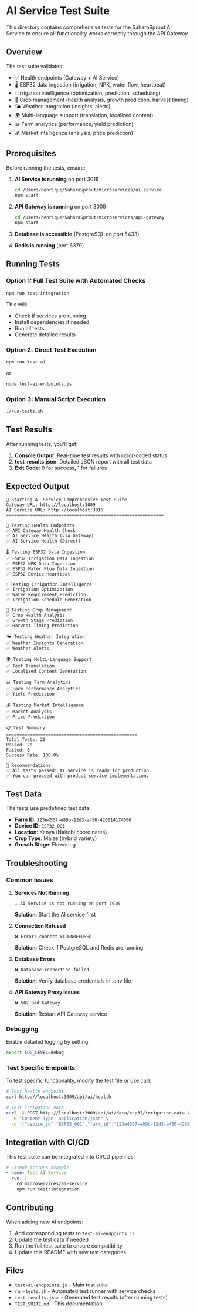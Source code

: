 # AI Service Test Suite

This directory contains comprehensive tests for the SaharaSprout AI Service to ensure all functionality works correctly through the API Gateway.

## Overview

The test suite validates:
- ✅ Health endpoints (Gateway + AI Service)
- 🌡️ ESP32 data ingestion (irrigation, NPK, water flow, heartbeat)
- 💧 Irrigation intelligence (optimization, prediction, scheduling)
- 🌱 Crop management (health analysis, growth prediction, harvest timing)
- 🌤️ Weather integration (insights, alerts)
- 🌍 Multi-language support (translation, localized content)
- 📊 Farm analytics (performance, yield prediction)
- 💰 Market intelligence (analysis, price prediction)

## Prerequisites

Before running the tests, ensure:

1. **AI Service is running** on port 3016
   ```bash
   cd /Users/henrique/SaharaSprout/microservices/ai-service
   npm start
   ```

2. **API Gateway is running** on port 3009
   ```bash
   cd /Users/henrique/SaharaSprout/microservices/api-gateway
   npm start
   ```

3. **Database is accessible** (PostgreSQL on port 5433)
4. **Redis is running** (port 6379)

## Running Tests

### Option 1: Full Test Suite with Automated Checks
```bash
npm run test:integration
```
This will:
- Check if services are running
- Install dependencies if needed
- Run all tests
- Generate detailed results

### Option 2: Direct Test Execution
```bash
npm run test:ai
```
or
```bash
node test-ai-endpoints.js
```

### Option 3: Manual Script Execution
```bash
./run-tests.sh
```

## Test Results

After running tests, you'll get:

1. **Console Output**: Real-time test results with color-coded status
2. **test-results.json**: Detailed JSON report with all test data
3. **Exit Code**: 0 for success, 1 for failures

## Expected Output

```
🚀 Starting AI Service Comprehensive Test Suite
Gateway URL: http://localhost:3009
AI Service URL: http://localhost:3016
============================================================

🏥 Testing Health Endpoints
✅ API Gateway Health Check
✅ AI Service Health (via Gateway)
✅ AI Service Health (Direct)

🌡️ Testing ESP32 Data Ingestion
✅ ESP32 Irrigation Data Ingestion
✅ ESP32 NPK Data Ingestion
✅ ESP32 Water Flow Data Ingestion
✅ ESP32 Device Heartbeat

💧 Testing Irrigation Intelligence
✅ Irrigation Optimization
✅ Water Requirement Prediction
✅ Irrigation Schedule Generation

🌱 Testing Crop Management
✅ Crop Health Analysis
✅ Growth Stage Prediction
✅ Harvest Timing Prediction

🌤️ Testing Weather Integration
✅ Weather Insights Generation
✅ Weather Alerts

🌍 Testing Multi-Language Support
✅ Text Translation
✅ Localized Content Generation

📊 Testing Farm Analytics
✅ Farm Performance Analytics
✅ Yield Prediction

💰 Testing Market Intelligence
✅ Market Analysis
✅ Price Prediction

📋 Test Summary
==================================================
Total Tests: 20
Passed: 20
Failed: 0
Success Rate: 100.0%

🎯 Recommendations:
✅ All tests passed! AI service is ready for production.
✅ You can proceed with product service implementation.
```

## Test Data

The tests use predefined test data:
- **Farm ID**: `123e4567-e89b-12d3-a456-426614174000`
- **Device ID**: `ESP32_001`
- **Location**: Kenya (Nairobi coordinates)
- **Crop Type**: Maize (hybrid variety)
- **Growth Stage**: Flowering

## Troubleshooting

### Common Issues

1. **Services Not Running**
   ```
   ⚠️ AI Service is not running on port 3016
   ```
   **Solution**: Start the AI service first

2. **Connection Refused**
   ```
   ❌ Error: connect ECONNREFUSED
   ```
   **Solution**: Check if PostgreSQL and Redis are running

3. **Database Errors**
   ```
   ❌ Database connection failed
   ```
   **Solution**: Verify database credentials in .env file

4. **API Gateway Proxy Issues**
   ```
   ❌ 502 Bad Gateway
   ```
   **Solution**: Restart API Gateway service

### Debugging

Enable detailed logging by setting:
```bash
export LOG_LEVEL=debug
```

### Test Specific Endpoints

To test specific functionality, modify the test file or use curl:

```bash
# Test health endpoint
curl http://localhost:3009/api/ai/health

# Test irrigation data
curl -X POST http://localhost:3009/api/ai/data/esp32/irrigation-data \
  -H "Content-Type: application/json" \
  -d '{"device_id":"ESP32_001","farm_id":"123e4567-e89b-12d3-a456-426614174000","irrigation_amount":25.5}'
```

## Integration with CI/CD

This test suite can be integrated into CI/CD pipelines:

```yaml
# GitHub Actions example
- name: Test AI Service
  run: |
    cd microservices/ai-service
    npm run test:integration
```

## Contributing

When adding new AI endpoints:
1. Add corresponding tests to `test-ai-endpoints.js`
2. Update the test data if needed
3. Run the full test suite to ensure compatibility
4. Update this README with new test categories

## Files

- `test-ai-endpoints.js` - Main test suite
- `run-tests.sh` - Automated test runner with service checks
- `test-results.json` - Generated test results (after running tests)
- `TEST_SUITE.md` - This documentation
